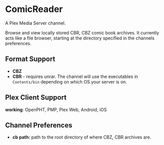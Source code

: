 ComicReader
===========

A Plex Media Server channel.

Browse and view locally stored CBR, CBZ comic book archives. It currently acts like a file browser, starting at the directory specified in the channels preferences.

Format Support
--------------

* **CBZ**
* **CBR** - requires unrar. The channel will use the executables in `Contents/bin` depending on which OS your server is on.

Plex Client Support
-------------------

**working**: OpenPHT, PMP, Plex Web, Android, iOS

Channel Preferences
-------------------

 * **cb path:** path to the root directory of where CBZ, CBR archives are.
